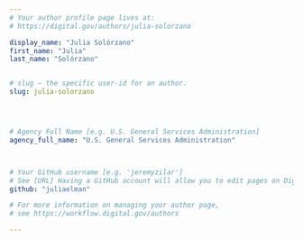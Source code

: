 ```yaml
---
# Your author profile page lives at:
# https://digital.gov/authors/julia-solorzano

display_name: "Julia Solórzano"
first_name: "Julia"
last_name: "Solórzano"


# slug — the specific user-id for an author.
slug: julia-solorzano




# Agency Full Name [e.g. U.S. General Services Administration]
agency_full_name: "U.S. General Services Administration"



# Your GitHub username [e.g. 'jeremyzilar']
# See [URL] Having a GitHub account will allow you to edit pages on DigitalGov. The image used in your GitHub account can also be used to populate your digital.gov profile photo.
github: "juliaelman"

# For more information on managing your author page,
# see https://workflow.digital.gov/authors

---
```

